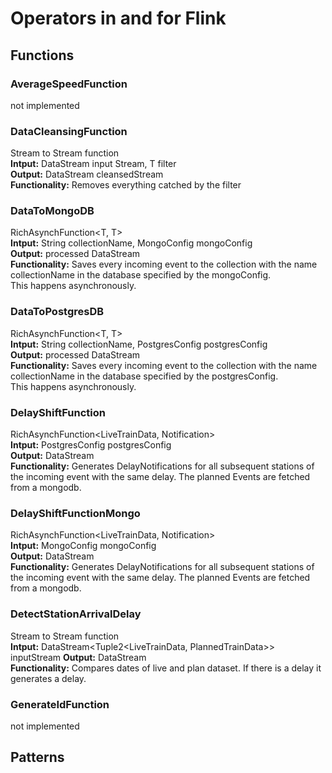 # Operators in and for Flink

## Functions
### AverageSpeedFunction
not implemented

### DataCleansingFunction
Stream to Stream function  
**Intput:** DataStream<T> input Stream, T filter  
**Output:** DataStream<T> cleansedStream  
**Functionality:** Removes everything catched by the filter  

### DataToMongoDB<T extendsMessage> 
RichAsynchFunction<T, T>  
**Intput:** String collectionName, MongoConfig mongoConfig  
**Output:** processed DataStream  
**Functionality:** Saves every incoming event to the collection with the name collectionName in the database specified by the mongoConfig.  
This happens asynchronously. 

### DataToPostgresDB<T extendsMessage> 
RichAsynchFunction<T, T>  
**Intput:** String collectionName, PostgresConfig postgresConfig  
**Output:** processed DataStream  
**Functionality:** Saves every incoming event to the collection with the name collectionName in the database specified by the postgresConfig.  
This happens asynchronously. 

### DelayShiftFunction<LiveTrainData> 
RichAsynchFunction<LiveTrainData, Notification>  
**Intput:** PostgresConfig postgresConfig  
**Output:** DataStream<Notification>  
**Functionality:** Generates DelayNotifications for all subsequent stations of the incoming event with the same delay. The planned Events are fetched from a mongodb.

### DelayShiftFunctionMongo<LiveTrainData> 
RichAsynchFunction<LiveTrainData, Notification>  
**Intput:** MongoConfig mongoConfig  
**Output:** DataStream<Notification>  
**Functionality:** Generates DelayNotifications for all subsequent stations of the incoming event with the same delay. The planned Events are fetched from a mongodb.

### DetectStationArrivalDelay
Stream to Stream function  
**Intput:** DataStream<Tuple2<LiveTrainData, PlannedTrainData>> inputStream
**Output:** DataStream<Notification>  
**Functionality:** Compares dates of live and plan dataset. If there is a delay it generates a delay.

### GenerateIdFunction 
not implemented

## Patterns
